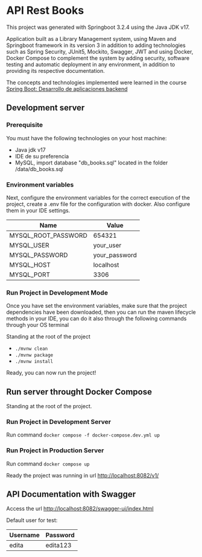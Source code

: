 # API Rest Books

This project was generated with Springboot 3.2.4 using the Java JDK v17.

Application built as a Library Management system, using Maven and Springboot framework in its version 3 in addition to adding technologies such as Spring Security, JUnit5, Mockito, Swagger, JWT and using Docker, Docker Compose to complement the system by adding security, software testing and automatic deployment in any environment, in addition to providing its respective documentation.

The concepts and technologies implemented were learned in the course [Spring Boot: Desarrollo de aplicaciones backend](https://www.udemy.com/course/spring-boot-2-desarrollo-de-aplicaciones-backend/?couponCode=24T2MT111824)

## Development server

### Prerequisite
You must have the following technologies on your host machine:

- Java jdk v17
- IDE de su preferencia
- MySQL, import database "db_books.sql" located in the folder /data/db_books.sql

### Environment variables
Next, configure the environment variables for the correct execution of the project, create a .env file for the configuration with docker. Also configure them in your IDE settings.

| Name     |   Value             |
|----------|---------------------|
| MYSQL_ROOT_PASSWORD | 654321   |
| MYSQL_USER | your_user         |
| MYSQL_PASSWORD | your_password |
| MYSQL_HOST | localhost         |
| MYSQL_PORT | 3306              |

### Run Project in Development Mode
Once you have set the environment variables, make sure that the project dependencies have been downloaded, then you can run the maven lifecycle methods in your IDE, you can do it also through the following commands through your OS terminal

Standing at the root of the project

- `./mvnw clean`
- `./mvnw package`
- `./mvnw install`

Ready, you can now run the project!

## Run server throught Docker Compose

Standing at the root of the project.

### Run Project in Development Server

Run command `docker compose -f docker-compose.dev.yml up`

### Run Project in Production Server
Run command `docker compose up` 

Ready the project was running in url [http://localhost:8082/v1/](http://localhost:8082/v1/)

## API Documentation with Swagger

Access the url [http://localhost:8082/swagger-ui/index.html](http://localhost:8082/swagger-ui/index.html)

Default user for test:

| Username |   Password    |
|----------|---------------|
| edita    | edita123      |



